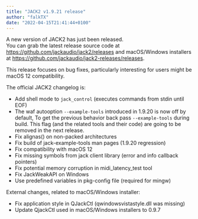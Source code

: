 ```yaml
---
title: "JACK2 v1.9.21 release"
author: "falkTX"
date: "2022-04-15T21:41:44+0100"
---
```

A new version of JACK2 has just been released.<br/>
You can grab the latest release source code at
<https://github.com/jackaudio/jack2/releases> and macOS/Windows installers at
<https://github.com/jackaudio/jack2-releases/releases>.

This release focuses on bug fixes, particularly interesting for users might be macOS 12 compatibility.

The official JACK2 changelog is:
* Add shell mode to ``jack_control`` (executes commands from stdin until EOF)
* The waf autooption ``--example-tools`` introduced in 1.9.20 is now off by default,
  To get the previous behavior back pass ``--example-tools`` during build.
  This flag (and the related tools and their code) are going to be removed in the next release.
* Fix alignas() on non-packed architectures
* Fix build of jack-example-tools man pages (1.9.20 regression)
* Fix compatibility with macOS 12
* Fix missing symbols from jack client library (error and info callback pointers)
* Fix potential memory corruption in midi_latency_test tool
* Fix JackWeakAPI on Windows
* Use predefined variables in pkg-config file (required for mingw)

External changes, related to macOS/Windows installer:
* Fix application style in QJackCtl (qwindowsvistastyle.dll was missing)
* Update QjackCtl used in macOS/Windows installers to 0.9.7
